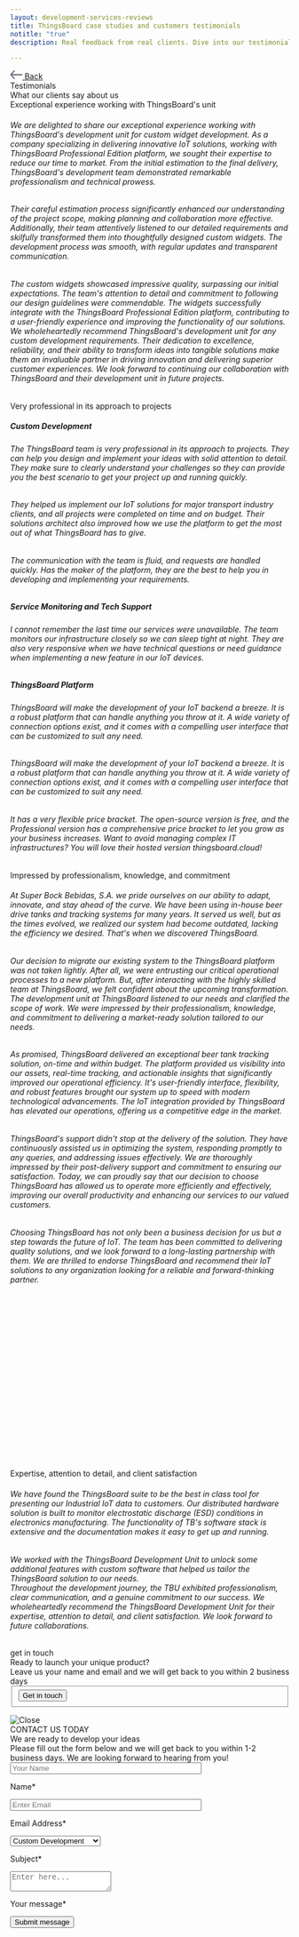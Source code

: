 ```yaml
---
layout: development-services-reviews
title: ThingsBoard case studies and customers testimonials
notitle: "true"
description: Real feedback from real clients. Dive into our testimonials to understand the true impact of our services.

---
```


<section id="hero" class="light-text">
</section>
<section id="review-asg" class="full-review">
    <div class="content-wrapper">
        <a class="back-link" href="/docs/services/development-services/">
            <span class="icon">
                <svg xmlns="http://www.w3.org/2000/svg" width="22" height="16" viewBox="0 0 22 16" fill="none"><path d="M0.28545 7.23852L6.35409 0.381616C6.74482 -0.0863449 7.51712 -0.128037 7.97021 0.27929C8.42329 0.686613 8.469 1.46369 8.04903 1.90537L3.6635 6.85758H20.8621C21.4905 6.85758 22 7.36926 22 8.0004C22 8.63158 21.4905 9.14322 20.8621 9.14322H3.6635L8.04903 14.0954C8.469 14.5371 8.4122 15.3128 7.95912 15.7201C7.50603 16.1274 6.74482 16.0871 6.35409 15.6192L0.28545 8.76228C-0.110773 8.2079 -0.0791988 7.7102 0.28545 7.23852Z" fill="#727381"/></svg>
            </span>
            <span>Back</span>
        </a>
        <div class="header">
            <div class="side-title">
                <span>Testimonials</span>
            </div>
            <span class="title">What our clients say about us</span>
        </div>
        <div class="review">
            <div class="logo">
                <img src="/images/development-services/logo-asg-tech.svg" alt=""/>
            </div>
            <div class="review-header">Exceptional experience working with ThingsBoard's unit</div>
            <div class="review-body"><h6>We are delighted to share our exceptional experience working with ThingsBoard's development unit for custom widget development. As a company specializing in delivering innovative IoT solutions, working with ThingsBoard Professional Edition platform, we sought their expertise to reduce our time to market. From the initial estimation to the final delivery, ThingsBoard's development team demonstrated remarkable professionalism and technical prowess.</h6>
            <h6>Their careful estimation process significantly enhanced our understanding of the project scope, making planning and collaboration more effective.
            Additionally, their team attentively listened to our detailed requirements and skilfully transformed them into thoughtfully designed custom widgets. The development process was smooth, with regular updates and transparent communication.</h6>
            <h6>The custom widgets showcased impressive quality, surpassing our initial expectations. The team's attention to detail and commitment to following our design guidelines were commendable. The widgets successfully integrate with the ThingsBoard Professional Edition platform, contributing to a user-friendly experience and improving the functionality of our solutions.
            We wholeheartedly recommend ThingsBoard's development unit for any custom development requirements. Their dedication to excellence, reliability, and their ability to transform ideas into tangible solutions make them an invaluable partner in driving innovation and delivering superior customer experiences. We look forward to continuing our collaboration with ThingsBoard and their development unit in future projects.</h6>
            </div>
        </div>
    </div>
</section>
<section id="review-kalitec" class="full-review">
    <div class="content-wrapper">
        <div class="review">
            <div class="logo">
                <img src="/images/development-services/logo-kalitec.svg" alt=""/>
            </div>
            <div class="review-header">Very professional in its approach to projects</div>
            <div class="review-body">
                <h5>Custom Development</h5>
                <h6>The ThingsBoard team is very professional in its approach to projects. They can help you design and implement your ideas with solid attention to detail. They make sure to clearly understand your challenges so they can provide you the best scenario to get your project up and running quickly.</h6>
                <h6>They helped us implement our IoT solutions for major transport industry clients, and all projects were completed on time and on budget. Their solutions architect also improved how we use the platform to get the most out of what ThingsBoard has to give.</h6>
                <h6>The communication with the team is fluid, and requests are handled quickly. Has the maker of the platform, they are the best to help you in developing and implementing your requirements.</h6>
                <h5>Service Monitoring and Tech Support</h5>
                <h6>I cannot remember the last time our services were unavailable. The team monitors our infrastructure closely so we can sleep tight at night. They are also very responsive when we have technical questions or need guidance when implementing a new feature in our IoT devices.</h6>
                <h5>ThingsBoard Platform</h5>
                <h6>ThingsBoard will make the development of your IoT backend a breeze. It is a robust platform that can handle anything you throw at it. A wide variety of connection options exist, and it comes with a compelling user interface that can be customized to suit any need.</h6>
                <h6>ThingsBoard will make the development of your IoT backend a breeze. It is a robust platform that can handle anything you throw at it. A wide variety of connection options exist, and it comes with a compelling user interface that can be customized to suit any need.</h6>
                <h6>It has a very flexible price bracket. The open-source version is free, and the Professional version has a comprehensive price bracket to let you grow as your business increases. Want to avoid managing complex IT infrastructures? You will love their hosted version thingsboard.cloud!</h6>
            </div>
        </div>
    </div>
</section>
<section id="review-superbockgroup" class="full-review">
    <div class="content-wrapper">
        <div class="review">
            <div class="logo">
                <img src="/images/development-services/logo-super-bock-group.svg" alt=""/>
            </div>
            <div class="review-header">Impressed by professionalism, knowledge, and commitment</div>
            <div class="review-body">
                <h6>At Super Bock Bebidas, S.A. we pride ourselves on our ability to adapt, innovate, and stay ahead of the curve. We have been using in-house beer drive tanks and tracking systems for many years. It served us well, but as the times evolved, we realized our system had become outdated, lacking the efficiency we desired. That's when we discovered ThingsBoard.</h6>
                <h6>Our decision to migrate our existing system to the ThingsBoard platform was not taken lightly. After all, we were entrusting our critical operational processes to a new platform. But, after interacting with the highly skilled team at ThingsBoard, we felt confident about the upcoming transformation. The development unit at ThingsBoard listened to our needs and clarified the scope of work. We were impressed by their professionalism, knowledge, and commitment to delivering a market-ready solution tailored to our needs.</h6>
                <h6>As promised, ThingsBoard delivered an exceptional beer tank tracking solution, on-time and within budget. The platform provided us visibility into our assets, real-time tracking, and actionable insights that significantly improved our operational efficiency. It's user-friendly interface, flexibility, and robust features brought our system up to speed with modern technological advancements. The IoT integration provided by ThingsBoard has elevated our operations, offering us a competitive edge in the market.</h6>
                <h6>ThingsBoard's support didn't stop at the delivery of the solution. They have continuously assisted us in optimizing the system, responding promptly to any queries, and addressing issues effectively. We are thoroughly impressed by their post-delivery support and commitment to ensuring our satisfaction. Today, we can proudly say that our decision to choose ThingsBoard has allowed us to operate more efficiently and effectively, improving our overall productivity and enhancing our services to our valued customers.</h6>
                <h6>Choosing ThingsBoard has not only been a business decision for us but a step towards the future of IoT. The team has been committed to delivering quality solutions, and we look forward to a long-lasting partnership with them. We are thrilled to endorse ThingsBoard and recommend their IoT solutions to any organization looking for a reliable and forward-thinking partner.</h6>
            </div>
        </div>
    </div>
    <svg id="rectangle1" class="bg-rectangle"><rect/></svg>
    <svg id="rectangle2" class="bg-rectangle"><rect/></svg>
</section>
<section id="review-ionatech" class="full-review">
    <div class="content-wrapper">
        <div class="review">
            <div class="logo">
                <img src="/images/development-services/logo-iona-tech.svg" alt=""/>
            </div>
            <div class="review-header">Expertise, attention to detail, and client satisfaction</div>
            <div class="review-body">
                <h6>We have found the ThingsBoard suite to be the best in class tool for presenting our Industrial IoT data to customers. Our distributed hardware solution is built to monitor electrostatic discharge (ESD) conditions in electronics manufacturing. The functionality of TB's software stack is extensive and the documentation makes it easy to get up and running.</h6>
                <h6>We worked with the ThingsBoard Development Unit to unlock some additional features with custom software that helped us tailor the ThingsBoard solution to our needs.<br>Throughout the development journey, the TBU exhibited professionalism, clear communication, and a genuine commitment to our success. We wholeheartedly recommend the ThingsBoard Development Unit for their expertise, attention to detail, and client satisfaction. We look forward to future collaborations.</h6>
            </div>
        </div>
    </div>
</section>
<section id="get-in-touch" class="get-in-touch full-review">
    <div class="content-wrapper content-get-in-touch">
        <div class="side-title">
            <span id="side-title-heading">get in touch</span>
        </div>
        <div class="info">
            <div class="section-title">Ready to launch your unique product?</div>
            <div class="section-text">Leave us your name and email and we will get back to you within 2 business days</div>
        </div>
        <form class="contact-form">
            <fieldset>
                <div class="submit-button-container">
                    <input class="cdu-button" value="Get in touch" type="button" id="myBtn">
                </div>
            </fieldset>
        </form>
    </div>
</section>

<div id="myModal" class="modal">
  <div class="modal-content">
    <div class="close-button">
        <img class="close" src="/images/close-icon.svg" alt="Close"/>
    </div>
    <div class="sub-content">
        <div class="title">
            <span>CONTACT US TODAY</span>
        </div> 
        <div class="sub-title">
            <span>We are ready to develop your ideas</span>
        </div>
        <div class="sub-sub-title">
            <span>Please fill out the form below and we will get back to you within 1-2 business days. 
            We are looking forward to hearing from you!</span>
        </div>
        <form id="contact-form" method="post" onsubmit="return validateContactForm(this)">
            <div class="form-section">
                <div class="form-element">
                    <label for="first-name">
                        <input id="first-name" class="cdu-form-control" value="" placeholder="Your Name" name="first-name" type="text" size="40" maxlength="50">
                        <p>Name*</p>
                    </label>
                </div>
                <div class="form-element">
                    <label for="email">
                        <input id="email" class="cdu-form-control" value="" placeholder="Enter Email" name="email" type="email" size="40" maxlength="80">
                        <p>Email Address*</p>
                    </label>
                </div>
            </div>
            <div class="form-section secondary">
                <div class="form-element next">
                    <label for="subject" class="label-select">
                        <select class="cdu-form-control" name="subject">
                            <option value="Custom Development" selected>Custom Development</option>
                            <option value="Technical Support">Technical Support</option>
                            <option value="ThingsBoard Products">ThingsBoard Products</option>
                            <option value="Deployment Options">Deployment Options</option>
                            <option value="Training">Training</option>
                            <option value="Professional Services">Professional Services</option>
                            <option value="Partnership">Partnership</option>
                            <option value="Press or Analyst Inquiry">Press or Analyst Inquiry</option>
                            <option value="General Feedback">General Feedback</option>
                            <option value="Other">Other</option>
                        </select>
                        <p>Subject*</p>
                    </label>
                </div>
            </div>
            <div class="form-section secondary">
                <div class="form-element next">
                    <label for="msg">
                        <textarea id="msg" class="cdu-form-control cdu-text-area" value="" placeholder="Enter here..." name="message" type="text" size="40" maxlength="800"></textarea>
                        <p>Your message*</p>
                    </label>
                </div>
            </div>
            <div class="submit-button-container">
                <input class="cdu-button" value="Submit message" type="submit"/>
            </div>
        </form>
    </div>
  </div>
</div>

<script type="text/javascript">
    var modal = document.getElementById("myModal");
    var btn = document.getElementById("myBtn");
    var span = document.getElementsByClassName("close")[0];

    btn.onclick = function() {
        modal.style.display = "flex";
    }

    span.onclick = function() {
        modal.style.display = "none";
    }


    modal.onclick = function (event) {
        if (event.target == modal) {
            modal.style.display = "none";
        }
    }

    function validateContactForm(form) {
        var name = $('input[name=first-name]', form).val();
        var email = $('input[name=email]', form).val();
        var message = $('textarea[name=message]', form).val();

        if (!validateValue('Name', name)) {
            return false;
        }
        if (!validateValue('Email Address', email)) {
            return false;
        }
        if (!validateValue('Message', message)) {
            return false;
        }

        var emailExp = /^[a-zA-Z0-9._%-]+@[a-zA-Z0-9.-]+\.[a-zA-Z]{2,4}$/;
        if(email.match(emailExp)==null) {
            window.alert("Entered Email Address is not valid.");
            return false;
        }
    }

    function validateValue(name, val) {
        if (isEmpty(val)) {
            window.alert("Please fill '" + name + "' field.");
            return false;
        }
        return true;
    }

    function isEmpty(val) {
        return val === undefined || val === null || val.trim().length == 0;
    }


    var contactform =  document.getElementById('contact-form');

    contactform.setAttribute('action', 'https://formspree.io/f/xbjvbeln');

    jqueryDefer(
        function () {
            $( document ).ready(function() {
               /*  $('html, body').animate({
                            scrollTop: $('#contact-form').offset().top - 200
                          }, 0);*/
                 $('#contact-form .form-element .form-control').addClass("input--empty");
                 $('#contact-form .form-element .form-control').on('input', function() {
                      if( !$(this).val() ) {
                         $(this).addClass("input--empty");
                      } else {
                         $(this).removeClass("input--empty");
                      }
                 });

                 $.urlParam = function (name) {
                     var results = new RegExp('[\?&]' + name + '=([^&#]*)').exec(window.location.href);
                     return results ? results[1] : null;
                 };
                 var subjectValue = $.urlParam('subject');
                 if (subjectValue != undefined && subjectValue.trim().length > 0) {
                    $('#contact-form select[name=subject]').val(decodeURIComponent(subjectValue));
                    $('#contact-form select[name=subject]').removeClass("input--empty");
                 }
            });
        }
    );

</script>

